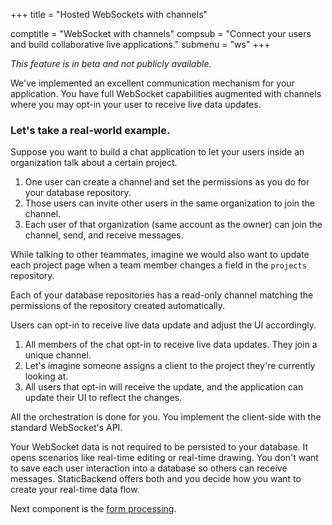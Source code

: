 +++
title = "Hosted WebSockets with channels"

comptitle = "WebSocket with channels"
compsub = "Connect your users and build collaborative live applications."
submenu = "ws"
+++

*This feature is in beta and not publicly available.*

We've implemented an excellent communication mechanism for your application. 
You have full WebSocket capabilities augmented with channels where you may opt-in 
your user to receive live data updates.

### Let's take a real-world example.

Suppose you want to build a chat application to let your users inside an 
organization talk about a certain project.

1. One user can create a channel and set the permissions as you do for your 
database repository.
2. Those users can invite other users in the same organization to join the 
channel.
3. Each user of that organization (same account as the owner) can join the 
channel, send, and receive messages.

While talking to other teammates, imagine we would also want to update each 
project page when a team member changes a field in the `projects` repository.

Each of your database repositories has a read-only channel matching the 
permissions of the repository created automatically.

Users can opt-in to receive live data update and adjust the UI accordingly.

1. All members of the chat opt-in to receive live data updates. They join a 
unique channel.
2. Let's imagine someone assigns a client to the project they're currently 
looking at.
3. All users that opt-in will receive the update, and the application can 
update their UI to reflect the changes.

All the orchestration is done for you. You implement the client-side with the 
standard WebSocket's API.

Your WebSocket data is not required to be persisted to your database. It opens 
scenarios like real-time editing or real-time drawing. You don't want to save 
each user interaction into a database so others can receive messages. StaticBackend 
offers both and you decide how you want to create your real-time data flow.

Next component is the [form processing](/components/forms).